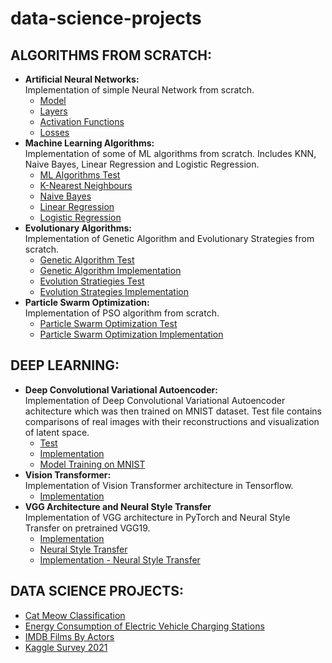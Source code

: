 # data-science-projects

## ALGORITHMS FROM SCRATCH:
- **Artificial Neural Networks:** \
    Implementation of simple Neural Network from scratch.
    - [Model](anns-from-scratch/model.py)
    - [Layers](anns-from-scratch/layers.py)
    - [Activation Functions](anns-from-scratch/activations.py)
    - [Losses](anns-from-scratch/losses.py)
- **Machine Learning Algorithms:** \
    Implementation of some of ML algorithms from scratch. Includes KNN, Naive Bayes, Linear Regression and Logistic Regression.
    - [ML Algorithms Test](ml-algorithms-from-scratch/ml_algorithms_test.ipynb)
    - [K-Nearest Neighbours](ml-algorithms-from-scratch/knn.py)
    - [Naive Bayes](ml-algorithms-from-scratch/naive_bayes.py)
    - [Linear Regression](ml-algorithms-from-scratch/linear_regression.py)
    - [Logistic Regression](ml-algorithms-from-scratch/logistic_regression.py)
- **Evolutionary Algorithms:** \
    Implementation of Genetic Algorithm and Evolutionary Strategies from scratch.
    - [Genetic Algorithm Test](genetic-algorithm/ga_test.ipynb)
    - [Genetic Algorithm Implementation](genetic-algorithm/simple_genetic_algorithms.py)
    - [Evolution Stratiegies Test](genetic-algorithm/es_test.ipynb)
    - [Evolution Strategies Implementation](genetic-algorithm/simple_evolution_strategies.py)
- **Particle Swarm Optimization:** \
    Implementation of PSO algorithm from scratch.
    - [Particle Swarm Optimization Test](particle-swarm-optimization/particle_swarm_test.ipynb)
    - [Particle Swarm Optimization Implementation](particle-swarm-optimization/pso.py)
    
## DEEP LEARNING:
- **Deep Convolutional Variational Autoencoder:** \
    Implementation of Deep Convolutional Variational Autoencoder achitecture which was then trained on MNIST dataset. Test file contains comparisons of real images with their reconstructions and visualization of latent space.
    - [Test](deep-convolutional-variational-autoencoder/dcvae_test.ipynb)
    - [Implementation](deep-convolutional-variational-autoencoder/dcvae.py)
    - [Model Training on MNIST](deep-convolutional-variational-autoencoder/dcvae_train_mnist.ipynb)
- **Vision Transformer:** \
    Implementation of Vision Transformer architecture in Tensorflow.
    - [Implementation](vision-transformer-architecture/vit_model.py)
- **VGG Architecture and Neural Style Transfer** \
    Implementation of VGG architecture in PyTorch and Neural Style Transfer on pretrained VGG19.
    - [Implementation](vgg-net/vgg_net.py)
    - [Neural Style Transfer](vgg-net/vgg_nst.ipynb)
    - [Implementation - Neural Style Transfer](vgg-net/vgg_neural_style_transfer.py)

## DATA SCIENCE PROJECTS:
- [Cat Meow Classification](cat-meow-classification/Code_Cat-Meow_Classification.ipynb)
- [Energy Consumption of Electric Vehicle Charging Stations](electric_vehicle_charging_station_energy_consumption/Code_Electric-Vehicle-Charging-Station-Energy-Consumption.ipynb)
- [IMDB Films By Actors](imdb-films-by-actor-for-10k-actors/Code_Imdb-Films-By-Actor.ipynb)
- [Kaggle Survey 2021](kaggle-survey-2021/Code_Kaggle-Survey-2021.ipynb)
